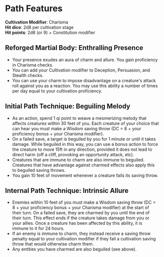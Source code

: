 # Path Features

**Cultivation Modifier**: Charisma\
**Hit dice**: 2d8 per cultivation stage \
**Hit points**: 2d8 (or 9) + Constitution modifier

## Reforged Martial Body: Enthralling Presence

- Your presence exudes an aura of charm and allure. You gain proficiency in Charisma checks.
- You can add your Cultivation modifier to Deception, Persuasion, and Stealth checks.
- You can use your charm to impose disadvantage on a creature's attack roll against you as a reaction. You may use this ability a number of times per day equal to your cultivation proficiency.

## Initial Path Technique: Beguiling Melody

- As an action, spend 1 qi point to weave a mesmerizing melody that affects creatures within 30 feet of you. Each creature of your choice that can hear you must make a Wisdom saving throw (DC = 8 + your proficiency bonus + your Charisma modifier).
- On a failed save, a target is beguiled by you for 1 minute or until it takes damage. While beguiled in this way, you can use a bonus action to force the creature to move 15ft in any direction, provided it does not lead to direct harm (off a cliff, provoking an opportunity attack, etc).
- Creatures that are immune to charm are also immune to beguiled. Creatures that have advantage against charmed effects also apply this to beguiled saving throws.
- You gain 10 feet of movement whenever a creature fails its saving throw.

## Internal Path Technique: Intrinsic Allure

- Enemies within 10 feet of you must make a Wisdom saving throw (DC = 8 + your proficiency bonus + your Charisma modifier) at the start of their turn. On a failed save, they are charmed by you until the end of their turn. This effect ends if the creature takes damage from you or your allies. Once a creature has been affected by this ability, it is immune to it for 24 hours.
- If an enemy is immune to charm, they instead receive a saving throw penalty equal to your cultivation modifier if they fail a cultivation saving throw that would otherwise charm them. 
- Any entities you have charmed are also beguiled (see above).